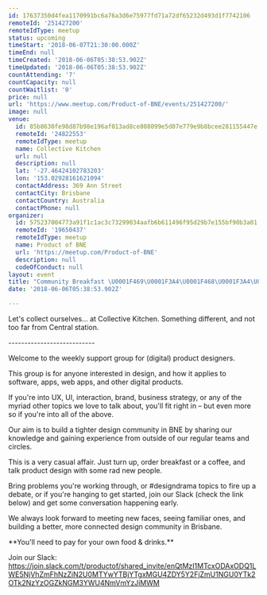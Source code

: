 ```yaml
---
id: 17637350d4fea1170991bc6a76a3d6e75977fd71a72df65232d493d1f7742106
remoteId: '251427200'
remoteIdType: meetup
status: upcoming
timeStart: '2018-06-07T21:30:00.000Z'
timeEnd: null
timeCreated: '2018-06-06T05:38:53.902Z'
timeUpdated: '2018-06-06T05:38:53.902Z'
countAttending: '7'
countCapacity: null
countWaitlist: '0'
price: null
url: 'https://www.meetup.com/Product-of-BNE/events/251427200/'
image: null
venue:
  id: 85b8630fe98d87b98e196af013ad8ce808099e5d07e779e9b8bcee281155447e
  remoteId: '24822553'
  remoteIdType: meetup
  name: Collective Kitchen
  url: null
  description: null
  lat: '-27.46424102783203'
  lon: '153.02928161621094'
  contactAddress: 369 Ann Street
  contactCity: Brisbane
  contactCountry: Australia
  contactPhone: null
organizer:
  id: 575237004773a91f1c1ac3c73299034aafb6b611496f95d29b7e155bf90b3a01
  remoteId: '19650437'
  remoteIdType: meetup
  name: Product of BNE
  url: 'https://meetup.com/Product-of-BNE'
  description: null
  codeOfConduct: null
layout: event
title: "Community Breakfast \U0001F469‍\U0001F3A4\U0001F468‍\U0001F3A4\U0001F37D"
date: '2018-06-06T05:38:53.902Z'

---
```

<p>Let's collect ourselves… at Collective Kitchen. Something different, and not too far from Central station.</p> <p>---------------------------</p> <p>Welcome to the weekly support group for (digital) product designers.</p> <p>This group is for anyone interested in design, and how it applies to software, apps, web apps, and other digital products.</p> <p>If you're into UX, UI, interaction, brand, business strategy, or any of the myriad other topics we love to talk about, you'll fit right in – but even more so if you're into all of the above.</p> <p>Our aim is to build a tighter design community in BNE by sharing our knowledge and gaining experience from outside of our regular teams and circles.</p> <p>This is a very casual affair. Just turn up, order breakfast or a coffee, and talk product design with some rad new people.</p> <p>Bring problems you're working through, or #designdrama topics to fire up a debate, or if you're hanging to get started, join our Slack (check the link below) and get some conversation happening early.</p> <p>We always look forward to meeting new faces, seeing familiar ones, and building a better, more connected design community in Brisbane.</p> <p>**You'll need to pay for your own food &amp; drinks.**</p> <p>Join our Slack: <a href="https://join.slack.com/t/productof/shared_invite/enQtMzI1MTcxODAxODQ1LWE5NjVhZmFhNzZiN2U0MTYwYTBjYTgxMGU4ZDY5Y2FjZmU1NGU0YTk2OTk2NzYzOGZkNGM3YWU4NmVmYzJiMWM" class="linkified">https://join.slack.com/t/productof/shared_invite/enQtMzI1MTcxODAxODQ1LWE5NjVhZmFhNzZiN2U0MTYwYTBjYTgxMGU4ZDY5Y2FjZmU1NGU0YTk2OTk2NzYzOGZkNGM3YWU4NmVmYzJiMWM</a></p>
